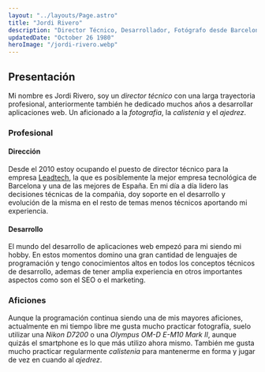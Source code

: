 ```yaml
---
layout: "../layouts/Page.astro"
title: "Jordi Rivero"
description: "Director Técnico, Desarrollador, Fotógrafo desde Barcelona"
updatedDate: "October 26 1980"
heroImage: "/jordi-rivero.webp"
---
```


## Presentación

Mi nombre es Jordi Rivero, soy un *director técnico* con una larga trayectoria profesional, anteriormente también he dedicado muchos años a desarrollar aplicaciones web. Un aficionado a la *fotografia*, la *calistenia* y el *ajedrez*.

### Profesional

#### Dirección

Desde el 2010 estoy ocupando el puesto de director técnico para la empresa [Leadtech](https://leadtech.com), la que es posiblemente la mejor empresa tecnológica de Barcelona y una de las mejores de España. En mi día a día lidero las decisiones técnicas de la compañia, doy soporte en el desarrollo y evolución de la misma en el resto de temas menos técnicos aportando mi experiencia.

#### Desarrollo

El mundo del desarrollo de aplicaciones web empezó para mi siendo mi hobby. En estos momentos domino una gran cantidad de lenguajes de programación y tengo conocimientos altos en todos los conceptos técnicos de desarrollo, ademas de tener amplia experiencia en otros importantes aspectos como son el SEO o el marketing.

### Aficiones

Aunque la programación continua siendo una de mis mayores aficiones, actualmente en mi tiempo libre me gusta mucho practicar fotografía, suelo utilizar una *Nikon D7200* o una *Olympus OM-D E-M10 Mark II*, aunque quizás el smartphone es lo que más utilizo ahora mismo. También me gusta mucho practicar regularmente *calistenia* para mantenerme en forma y jugar de vez en cuando al *ajedrez*.
